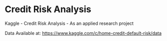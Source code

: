# Credit Risk Analysis
Kaggle - Credit Risk Analysis - As an applied research project

Data Available at: https://www.kaggle.com/c/home-credit-default-risk/data
